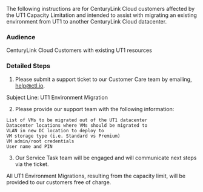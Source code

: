 The following instructions are for CenturyLink Cloud customers affected by the UT1 Capacity Limitation and intended to assist with migrating an existing environment from UT1 to another CenturyLink Cloud datacenter.

### Audience

CenturyLink Cloud Customers with existing UT1 resources

### Detailed Steps

1. Please submit a support ticket to our Customer Care team by emailing, help@ctl.io. 

  Subject Line: UT1 Environment Migration

2. Please provide our support team with the following information:

  ```
  List of VMs to be migrated out of the UT1 datacenter
  Datacenter locations where VMs should be migrated to
  VLAN in new DC location to deploy to
  VM storage type (i.e. Standard vs Premium)
  VM admin/root credentials
  User name and PIN
  ```

3. Our Service Task team will be engaged and will communicate next steps via the ticket.

All UT1 Environment Migrations, resulting from the capacity limit, will be provided to our customers free of charge.
